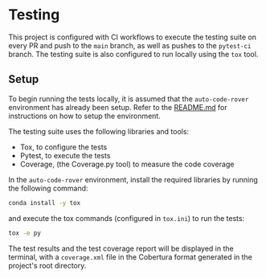 # Testing

This project is configured with CI workflows to execute the testing suite on every PR and push to the `main` branch, as well as pushes to the `pytest-ci` branch. The testing suite is also configured to run locally using the `tox` tool.

## Setup

To begin running the tests locally, it is assumed that the `auto-code-rover` environment has already been setup. Refer to the [README.md](README.md) for instructions on how to setup the environment.

The testing suite uses the following libraries and tools:
- Tox, to configure the tests
- Pytest, to execute the tests
- Coverage, (the Coverage.py tool) to measure the code coverage

In the `auto-code-rover` environment, install the required libraries by running the following command:

```bash
conda install -y tox
```

and execute the tox commands (configured in `tox.ini`) to run the tests:

```bash
tox -e py
```

The test results and the test coverage report will be displayed in the terminal, with a `coverage.xml` file in the Cobertura format generated in the project's root directory.